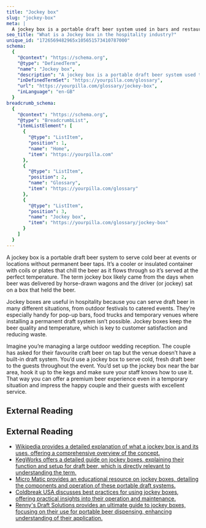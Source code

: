 ```yaml
---
title: "Jockey box"
slug: "jockey-box"
meta: |
  A jockey box is a portable draft beer system used in bars and restaurants, allowing staff to serve cold beer from kegs at events without electricity.
seo_title: "What is a Jockey box in the hospitality industry?"
unique_id: "1726569482965x105651573410787000"
schema:
  {
    "@context": "https://schema.org",
    "@type": "DefinedTerm",
    "name": "Jockey box",
    "description": "A jockey box is a portable draft beer system used to serve cold beer at events or locations without permanent beer taps. It is an insulated container with coils or plates that chill the beer as it flows, ensuring it is served at the perfect temperature.",
    "inDefinedTermSet": "https://yourpilla.com/glossary",
    "url": "https://yourpilla.com/glossary/jockey-box",
    "inLanguage": "en-GB"
  }
breadcrumb_schema:
  {
    "@context": "https://schema.org",
    "@type": "BreadcrumbList",
    "itemListElement": [
      {
        "@type": "ListItem",
        "position": 1,
        "name": "Home",
        "item": "https://yourpilla.com"
      },
      {
        "@type": "ListItem",
        "position": 2,
        "name": "Glossary",
        "item": "https://yourpilla.com/glossary"
      },
      {
        "@type": "ListItem",
        "position": 3,
        "name": "Jockey box",
        "item": "https://yourpilla.com/glossary/jockey-box"
      }
    ]
  }
---
```


A jockey box is a portable draft beer system to serve cold beer at events or locations without permanent beer taps. It’s a cooler or insulated container with coils or plates that chill the beer as it flows through so it’s served at the perfect temperature. The term jockey box likely came from the days when beer was delivered by horse-drawn wagons and the driver (or jockey) sat on a box that held the beer.

Jockey boxes are useful in hospitality because you can serve draft beer in many different situations, from outdoor festivals to catered events. They’re especially handy for pop-up bars, food trucks and temporary venues where installing a permanent draft system isn’t possible. Jockey boxes keep the beer quality and temperature, which is key to customer satisfaction and reducing waste.

Imagine you’re managing a large outdoor wedding reception. The couple has asked for their favourite craft beer on tap but the venue doesn’t have a built-in draft system. You’d use a jockey box to serve cold, fresh draft beer to the guests throughout the event. You’d set up the jockey box near the bar area, hook it up to the kegs and make sure your staff knows how to use it. That way you can offer a premium beer experience even in a temporary situation and impress the happy couple and their guests with excellent service.

## External Reading



## External Reading

*   [Wikipedia provides a detailed explanation of what a jockey box is and its uses, offering a comprehensive overview of the concept.](https://en.wikipedia.org/wiki/Jockey_box)
*   [KegWorks offers a detailed guide on jockey boxes, explaining their function and setup for draft beer, which is directly relevant to understanding the term.](https://content.kegworks.com/blog/what-is-a-jockey-box-your-guide-to-draft-beer-on-the-go)
*   [Micro Matic provides an educational resource on jockey boxes, detailing the components and operation of these portable draft systems.](https://www.micromatic.com/en-us/learn/dispensing-knowledge/learning-resource-center/what-is-a-jockey-box)
*   [Coldbreak USA discusses best practices for using jockey boxes, offering practical insights into their operation and maintenance.](https://coldbreakusa.com/blogs/jockey-boxes-101/best-practices-for-pouring-draft-beer-anywhere)
*   [Renny's Draft Solutions provides an ultimate guide to jockey boxes, focusing on their use for portable beer dispensing, enhancing understanding of their application.](https://www.rennysdraftsolutions.com/education/jockey-box-the-ultimate-guide-for-portable-beer-dispensing)